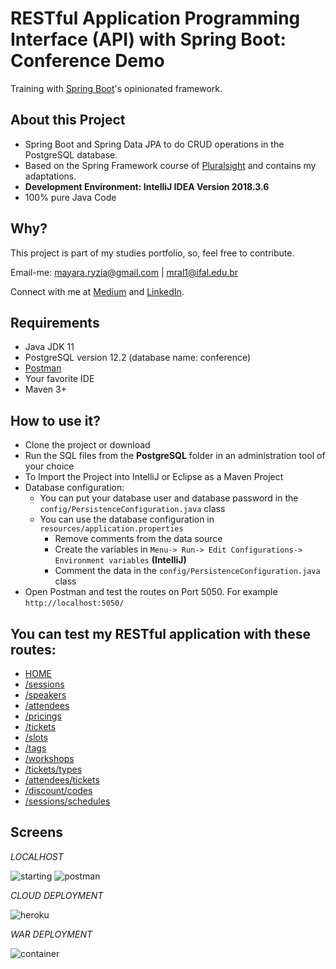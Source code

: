 # RESTful  Application  Programming Interface (API) with Spring Boot: Conference Demo

Training with [Spring Boot](https://spring.io/projects/spring-boot)'s opinionated framework.

## About this Project

* Spring Boot and Spring Data JPA to do CRUD operations in the PostgreSQL database.
* Based on the Spring Framework course of [Pluralsight](https://www.pluralsight.com/) and contains my adaptations.
* **Development Environment: IntelliJ IDEA Version 2018.3.6** 
* 100% pure Java Code

## Why?

This project is part of my studies portfolio, so, feel free to contribute.

Email-me: mayara.ryzia@gmail.com | mral1@ifal.edu.br

Connect with me at [Medium](https://medium.com/@mayararysia) and [LinkedIn](https://www.linkedin.com/in/rysia/).

## Requirements

- Java JDK 11
- PostgreSQL version 12.2 (database name: conference)
- [Postman](https://www.postman.com/downloads/)
- Your favorite IDE
- Maven 3+

## How to use it?

* Clone the project or download
* Run the SQL files from the **PostgreSQL** folder in an administration tool of your choice
* To Import the Project into IntelliJ or Eclipse as a Maven Project
* Database configuration:
    * You can put your  database user   and database password  in the `config/PersistenceConfiguration.java` class
    * You can use the database configuration in `resources/application.properties`
        * Remove comments from the data source
        * Create the variables in `Menu-> Run-> Edit Configurations-> Environment variables` **(IntelliJ)**
        * Comment the data in the `config/PersistenceConfiguration.java` class
* Open Postman and test the routes on Port 5050. For example `http://localhost:5050/`


## **You can test my RESTful application with these routes:**

   * [HOME](https://conference-app-spring-boot.herokuapp.com/)
   * [/sessions](https://conference-app-spring-boot.herokuapp.com/api/v1/sessions)
   * [/speakers](https://conference-app-spring-boot.herokuapp.com/api/v1/speakers)
   * [/attendees](https://conference-app-spring-boot.herokuapp.com/api/v1/attendees)
   * [/pricings](https://conference-app-spring-boot.herokuapp.com/api/v1/pricings)
   * [/tickets](https://conference-app-spring-boot.herokuapp.com/api/v1/tickets)
   * [/slots](https://conference-app-spring-boot.herokuapp.com/api/v1/slots)
   * [/tags](https://conference-app-spring-boot.herokuapp.com/api/v1/tags)
   * [/workshops](https://conference-app-spring-boot.herokuapp.com/api/v1/workshops)
   * [/tickets/types](https://conference-app-spring-boot.herokuapp.com/api/v1/tickets/types)
   * [/attendees/tickets](https://conference-app-spring-boot.herokuapp.com/api/v1/attendees/tickets)
   * [/discount/codes](https://conference-app-spring-boot.herokuapp.com/api/v1/discount/codes)
   * [/sessions/schedules](https://conference-app-spring-boot.herokuapp.com/api/v1/sessions/schedules)
    
## Screens

*LOCALHOST*


![starting](https://raw.githubusercontent.com/mayararysia/conference-demo/master/screenshots/starting-main.png)
![postman](https://raw.githubusercontent.com/mayararysia/conference-demo/master/screenshots/postman.png)

*CLOUD DEPLOYMENT*

![heroku](https://raw.githubusercontent.com/mayararysia/conference-demo/master/screenshots/heroku.png)

*WAR DEPLOYMENT*

![container](https://raw.githubusercontent.com/mayararysia/conference-demo/master/screenshots/container.png)
